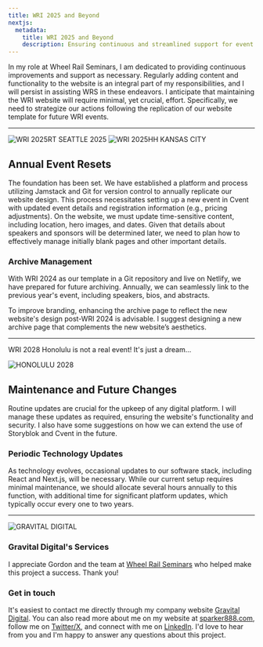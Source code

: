 ```yaml
---
title: WRI 2025 and Beyond
nextjs:
  metadata:
    title: WRI 2025 and Beyond
    description: Ensuring continuous and streamlined support for event management and website maintenance.
---
```


In my role at Wheel Rail Seminars, I am dedicated to providing continuous improvements and support as necessary. Regularly adding content and functionality to the website is an integral part of my responsibilities, and I will persist in assisting WRS in these endeavors. I anticipate that maintaining the WRI website will require minimal, yet crucial, effort. Specifically, we need to strategize our actions following the replication of our website template for future WRI events.

---

![WRI 2025RT SEATTLE 2025](/images/wri2025-rt-social.png)
![WRI 2025HH KANSAS CITY](/images/wri2025-hh-social.png)

## Annual Event Resets

The foundation has been set. We have established a platform and process utilizing Jamstack and Git for version control to annually replicate our website design. This process necessitates setting up a new event in Cvent with updated event details and registration information (e.g., pricing adjustments). On the website, we must update time-sensitive content, including location, hero images, and dates. Given that details about speakers and sponsors will be determined later, we need to plan how to effectively manage initially blank pages and other important details.

### Archive Management

With WRI 2024 as our template in a Git repository and live on Netlify, we have prepared for future archiving. Annually, we can seamlessly link to the previous year's event, including speakers, bios, and abstracts.

To improve branding, enhancing the archive page to reflect the new website's design post-WRI 2024 is advisable. I suggest designing a new archive page that complements the new website’s aesthetics.

---

WRI 2028 Honolulu is not a real event! It's just a dream...

![HONOLULU 2028](/images/2028-skyline.jpg)

## Maintenance and Future Changes

Routine updates are crucial for the upkeep of any digital platform. I will manage these updates as required, ensuring the website's functionality and security. I also have some suggestions on how we can extend the use of Storyblok and Cvent in the future.

### Periodic Technology Updates

As technology evolves, occasional updates to our software stack, including React and Next.js, will be necessary. While our current setup requires minimal maintenance, we should allocate several hours annually to this function, with additional time for significant platform updates, which typically occur every one to two years.

---

![GRAVITAL DIGITAL](/images/gravital-brand.png)

### Gravital Digital's Services

I appreciate Gordon and the team at [Wheel Rail Seminars](https://wheel-rail-seminars.com) who helped make this project a success. Thank you!

### Get in touch

It's easiest to contact me directly through my company website [Gravital Digital](https://gravitaldigital.com/#contact). You can also read more about me on my website at [sparker888.com](https://sparker888.com), follow me on [Twitter/X](https://x.com/sparker888), and connect with me on [LinkedIn](https://linkedin.com/in/sparker888). I'd love to hear from you and I'm happy to answer any questions about this project.